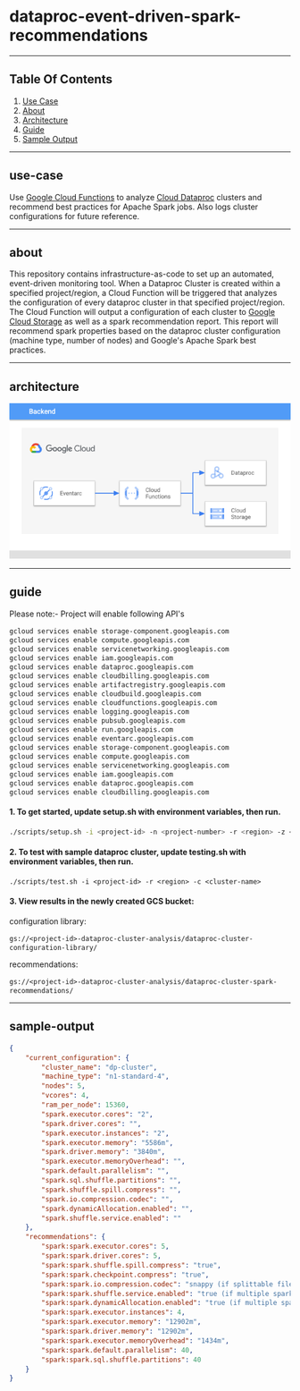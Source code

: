 # dataproc-event-driven-spark-recommendations

----

## Table Of Contents

1. [Use Case](#use-case)
2. [About](#about)
3. [Architecture](#architecture)
4. [Guide](#guide)
5. [Sample Output](#sample-output)

----

## use-case

Use [Google Cloud Functions](https://cloud.google.com/functions) to analyze [Cloud Dataproc](https://cloud.google.com/dataproc) clusters and recommend best practices for Apache Spark jobs.  Also logs cluster configurations for future reference.

----

## about

This repository contains infrastructure-as-code to set up an automated, event-driven monitoring tool.  When a Dataproc Cluster is created within a specified project/region, a Cloud Function will be triggered that analyzes the configuration of every dataproc cluster in that specified project/region.  The Cloud Function will output a configuration of each cluster to [Google Cloud Storage](https://cloud.google.com/storage) as well as a spark recommendation report.  This report will recommend spark properties based on the dataproc cluster configuration (machine type, number of nodes) and Google's Apache Spark best practices.

----

## architecture

![Stack-Resources](images/architecture.png)

----

## guide
Please note:- Project will enable following API's
```
gcloud services enable storage-component.googleapis.com 
gcloud services enable compute.googleapis.com  
gcloud services enable servicenetworking.googleapis.com 
gcloud services enable iam.googleapis.com 
gcloud services enable dataproc.googleapis.com
gcloud services enable cloudbilling.googleapis.com
gcloud services enable artifactregistry.googleapis.com
gcloud services enable cloudbuild.googleapis.com
gcloud services enable cloudfunctions.googleapis.com
gcloud services enable logging.googleapis.com
gcloud services enable pubsub.googleapis.com
gcloud services enable run.googleapis.com
gcloud services enable eventarc.googleapis.com
gcloud services enable storage-component.googleapis.com 
gcloud services enable compute.googleapis.com  
gcloud services enable servicenetworking.googleapis.com 
gcloud services enable iam.googleapis.com 
gcloud services enable dataproc.googleapis.com
gcloud services enable cloudbilling.googleapis.com
```


#### 1. To get started, update setup.sh with environment variables, then run.

```bash
./scripts/setup.sh -i <project-id> -n <project-number> -r <region> -z <zone>
```

#### 2. To test with sample dataproc cluster, update testing.sh with environment variables, then run.

```
./scripts/test.sh -i <project-id> -r <region> -c <cluster-name>
```

#### 3. View results in the newly created GCS bucket:

configuration library:

```
gs://<project-id>-dataproc-cluster-analysis/dataproc-cluster-configuration-library/
```

recommendations:

```
gs://<project-id>-dataproc-cluster-analysis/dataproc-cluster-spark-recommendations/
```

----

## sample-output

```json
{
    "current_configuration": {
        "cluster_name": "dp-cluster",
        "machine_type": "n1-standard-4",
        "nodes": 5,
        "vcores": 4,
        "ram_per_node": 15360,
        "spark.executor.cores": "2",
        "spark.driver.cores": "",
        "spark.executor.instances": "2",
        "spark.executor.memory": "5586m",
        "spark.driver.memory": "3840m",
        "spark.executor.memoryOverhead": "",
        "spark.default.parallelism": "",
        "spark.sql.shuffle.partitions": "",
        "spark.shuffle.spill.compress": "",
        "spark.io.compression.codec": "",
        "spark.dynamicAllocation.enabled": "",
        "spark.shuffle.service.enabled": ""
    },
    "recommendations": {
        "spark:spark.executor.cores": 5,
        "spark:spark.driver.cores": 5,
        "spark:spark.shuffle.spill.compress": "true",
        "spark:spark.checkpoint.compress": "true",
        "spark:spark.io.compression.codec": "snappy (if splittable files), lz4 (otherwise)",
        "spark:spark.shuffle.service.enabled": "true (if multiple spark apps on cluster), false (otherwise)",
        "spark:spark.dynamicAllocation.enabled": "true (if multiple spark apps on cluster), false (otherwise)",
        "spark:spark.executor.instances": 4,
        "spark:spark.executor.memory": "12902m",
        "spark:spark.driver.memory": "12902m",
        "spark:spark.executor.memoryOverhead": "1434m",
        "spark:spark.default.parallelism": 40,
        "spark:spark.sql.shuffle.partitions": 40
    }
}
```
